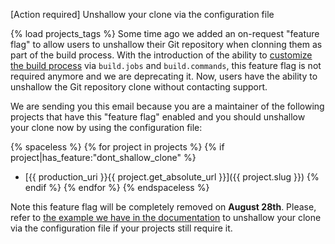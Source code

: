 [Action required] Unshallow your clone via the configuration file

{% load projects_tags %}
Some time ago we added an on-request "feature flag" to allow users to unshallow their Git repository
when clonning them as part of the build process.
With the introduction of the ability to [customize the build process](https://docs.readthedocs.io/en/latest/build-customization.html) via `build.jobs` and `build.commands`,
this feature flag is not required anymore and we are deprecating it.
Now, users have the ability to unshallow the Git repository clone without contacting support.

We are sending you this email because you are a maintainer of the following projects that have
this "feature flag" enabled and you should unshallow your clone now by using the configuration file:

{% spaceless %}
{% for project in projects %}
{% if project|has_feature:"dont_shallow_clone" %}
* [{{ production_uri }}{{ project.get_absolute_url }}]({{ project.slug }})
{% endif %}
{% endfor %}
{% endspaceless %}

Note this feature flag will be completely removed on **August 28th**.
Please, refer to [the example we have in the documentation](https://docs.readthedocs.io/en/latest/build-customization.html#unshallow-git-clone)
to unshallow your clone via the configuration file if your projects still require it.
